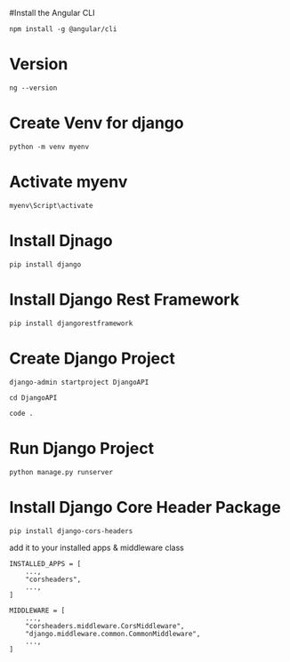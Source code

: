 #Install the Angular CLI
```shell
npm install -g @angular/cli
```
# Version
```shell
ng --version
```
# Create Venv for django
```shell
python -m venv myenv
```
# Activate myenv 
```shell
myenv\Script\activate
```
# Install Djnago
```shell
pip install django
```
# Install Django Rest Framework
```shell
pip install djangorestframework
```
# Create Django Project
```shell
django-admin startproject DjangoAPI 
```
```shell
cd DjangoAPI 
```
```shell
code . 
```
# Run Django Project
```shell
python manage.py runserver
```
# Install Django Core Header Package
```shell
pip install django-cors-headers
```
add it to your installed apps & middleware class
```
INSTALLED_APPS = [
    ...,
    "corsheaders",
    ...,
]

MIDDLEWARE = [
    ...,
    "corsheaders.middleware.CorsMiddleware",
    "django.middleware.common.CommonMiddleware",
    ...,
]
```
